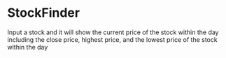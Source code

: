 # StockFinder
Input a stock and it will show the current price of the stock within the day including the close price, highest price, and the lowest price of the stock within the day
